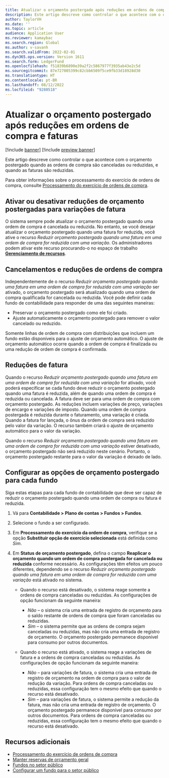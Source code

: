 ```yaml
---
title: Atualizar o orçamento postergado após reduções em ordens de compra e faturas
description: Este artigo descreve como controlar o que acontece com o orçamento postergado quando as ordens de compra são canceladas ou reduzidas, e quando as faturas são reduzidas.
author: TaylorVH
ms.date: ''
ms.topic: article
audience: Application User
ms.reviewer: kamaybac
ms.search.region: Global
ms.author: v-savanh
ms.search.validFrom: 2022-02-01
ms.dyn365.ops.version: Version 1611
ms.search.form: LedgerFund
ms.openlocfilehash: f51839b6890e39a2f2c5867977f3935ab43e2c5d
ms.sourcegitcommit: 87e727005399c82cbb6509f5ce9fb33d18928d30
ms.translationtype: HT
ms.contentlocale: pt-BR
ms.lasthandoff: 08/12/2022
ms.locfileid: "9280518"
---
```

# <a name="update-the-carry-forward-budget-after-reductions-in-purchase-orders-and-invoices"></a>Atualizar o orçamento postergado após reduções em ordens de compra e faturas

[!include [banner](../includes/banner.md)]
[!include [preview banner](../includes/preview-banner.md)]

Este artigo descreve como controlar o que acontece com o orçamento postergado quando as ordens de compra são canceladas ou reduzidas, e quando as faturas são reduzidas.

Para obter informações sobre o processamento do exercício de ordens de compra, consulte [Processamento do exercício de ordens de compra](/dynamicsax-2012/appuser-itpro/process-purchase-orders-at-year-end).

## <a name="turn-carry-forward-budget-reductions-for-invoice-variances-on-or-off"></a>Ativar ou desativar reduções de orçamento postergadas para variações de fatura

O sistema sempre pode atualizar o orçamento postergado quando uma ordem de compra é cancelada ou reduzida. No entanto, se você desejar atualizar o orçamento postergado quando uma fatura for reduzida, você ative o recurso *Reduzir orçamento postergado quando uma fatura em uma ordem de compra for reduzida com uma variação*. Os administradores podem ativar este recurso procurando-o no espaço de trabalho **[Gerenciamento de recursos](../../fin-ops-core/fin-ops/get-started/feature-management/feature-management-overview.md)**.

## <a name="purchase-order-reductions-and-cancellations"></a>Cancelamentos e reduções de ordens de compra

Independentemente de o recurso *Reduzir orçamento postergado quando uma fatura em uma ordem de compra for reduzida com uma variação* ser ativado, o orçamento postergado será atualizado quando uma ordem de compra qualificada for cancelada ou reduzida. Você pode definir cada fundo de contabilidade para responder de uma das seguintes maneiras:

- Preservar o orçamento postergado como ele foi criado.
- Ajuste automaticamente o orçamento postergado para remover o valor cancelado ou reduzido.

Somente linhas de ordem de compra com distribuições que incluem um fundo estão disponíveis para o ajuste de orçamento automático. O ajuste de orçamento automático ocorre quando a ordem de compra é finalizada ou uma redução de ordem de compra é confirmada.

## <a name="invoice-reductions"></a>Reduções de fatura

Quando o recurso *Reduzir orçamento postergado quando uma fatura em uma ordem de compra for reduzida com uma variação* for ativado, você poderá especificar se cada fundo deve reduzir o orçamento postergado quando uma fatura é reduzida, além de quando uma ordem de compra é reduzida ou cancelada. A fatura deve ser para uma ordem de compra com orçamento postergado. As reduções incluem variações de preço, variações de encargo e variações de imposto. Quando uma ordem de compra postergada é reduzida durante o faturamento, uma variação é criada. Quando a fatura for lançada, o ônus da ordem de compra será reduzido pelo valor da variação. O recurso também criará o ajuste de orçamento automático para o valor da variação.

Quando o recurso *Reduzir orçamento postergado quando uma fatura em uma ordem de compra for reduzida com uma variação* estiver desativado, o orçamento postergado não será reduzido neste cenário. Portanto, o orçamento postergado restante para o valor da variação é deixado de lado.

## <a name="configure-the-carry-forward-budget-options-for-each-fund"></a>Configurar as opções de orçamento postergado para cada fundo

Siga estas etapas para cada fundo de contabilidade que deve ser capaz de reduzir o orçamento postergado quando uma ordem de compra ou fatura é reduzida.

1. Vá para **Contabilidade \> Plano de contas \> Fundos \> Fundos**.
1. Selecione o fundo a ser configurado.
1. Em **Processamento do exercício da ordem de compra**, verifique se a opção **Substituir opção de exercício selecionada** está definida como *Sim*.
1. Em **Status de orçamento postergado**, defina o campo **Reaplicar o orçamento quando um ordem de compra postergada for cancelada ou reduzida** conforme necessário. As configurações têm efeitos um pouco diferentes, dependendo se o recurso *Reduzir orçamento postergado quando uma fatura em uma ordem de compra for reduzida com uma variação* está ativado no sistema.

    - Quando o recurso está desativado, o sistema reage somente a ordens de compra canceladas ou reduzidas. As configurações de opção funcionam da seguinte maneira:

        - *Não* – o sistema cria uma entrada de registro de orçamento para o saldo restante de ordens de compra que foram canceladas ou reduzidas.
        - *Sim* – o sistema permite que as ordens de compra sejam canceladas ou reduzidas, mas não cria uma entrada de registro de orçamento. O orçamento postergado permanece disponível para consumo por outros documentos.

    - Quando o recurso está ativado, o sistema reage a variações de fatura e a ordens de compra canceladas ou reduzidas. As configurações de opção funcionam da seguinte maneira:

        - *Não* – para variações de fatura, o sistema cria uma entrada de registro de orçamento na ordem de compra para o valor de redução da variação. Para ordens de compra canceladas ou reduzidas, essa configuração tem o mesmo efeito que quando o recurso está desativado.
        - *Sim* – para variações de fatura, o sistema permite a redução da fatura, mas não cria uma entrada de registro de orçamento. O orçamento postergado permanece disponível para consumo por outros documentos. Para ordens de compra canceladas ou reduzidas, essa configuração tem o mesmo efeito que quando o recurso está desativado.

## <a name="additional-resources"></a>Recursos adicionais

- [Processamento do exercício de ordens de compra](/dynamicsax-2012/appuser-itpro/process-purchase-orders-at-year-end)
- [Manter reservas de orçamento geral](general-budget-reservation-tasks.md)
- [Fundos no setor público](funds-public-sector.md)
- [Configurar um fundo para o setor público](tasks/set-up-fund-public-sector.md)

